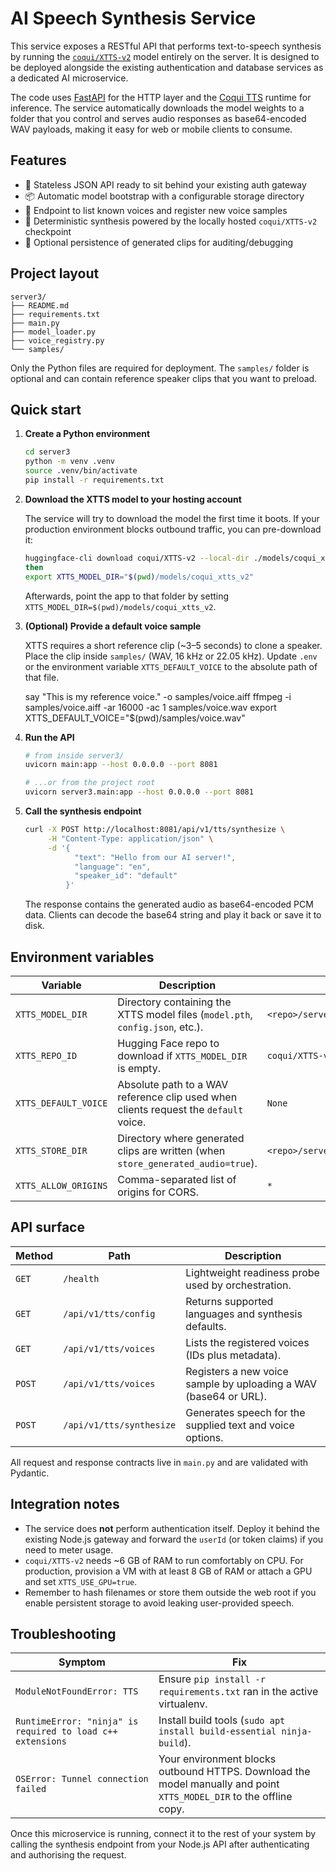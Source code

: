 # AI Speech Synthesis Service

This service exposes a RESTful API that performs text-to-speech synthesis by running the [`coqui/XTTS-v2`](https://huggingface.co/coqui/XTTS-v2) model entirely on the server.  It is designed to be deployed alongside the existing authentication and database services as a dedicated AI microservice.

The code uses [FastAPI](https://fastapi.tiangolo.com/) for the HTTP layer and the [Coqui TTS](https://tts.readthedocs.io/) runtime for inference.  The service automatically downloads the model weights to a folder that you control and serves audio responses as base64-encoded WAV payloads, making it easy for web or mobile clients to consume.

## Features

- 🔐 Stateless JSON API ready to sit behind your existing auth gateway
- 📦 Automatic model bootstrap with a configurable storage directory
- 🔁 Endpoint to list known voices and register new voice samples
- 🧠 Deterministic synthesis powered by the locally hosted `coqui/XTTS-v2` checkpoint
- 📂 Optional persistence of generated clips for auditing/debugging

## Project layout

```
server3/
├── README.md
├── requirements.txt
├── main.py
├── model_loader.py
├── voice_registry.py
└── samples/
```

Only the Python files are required for deployment.  The `samples/` folder is optional and can contain reference speaker clips that you want to preload.

## Quick start

1. **Create a Python environment**
   ```bash
   cd server3
   python -m venv .venv
   source .venv/bin/activate
   pip install -r requirements.txt
   ```

2. **Download the XTTS model to your hosting account**

   The service will try to download the model the first time it boots. If your production environment blocks outbound traffic, you can pre-download it:

   ```bash
   huggingface-cli download coqui/XTTS-v2 --local-dir ./models/coqui_xtts_v2 --exclude "*.onnx" "*.tflite"
   then 
   export XTTS_MODEL_DIR="$(pwd)/models/coqui_xtts_v2"


   ```

   Afterwards, point the app to that folder by setting `XTTS_MODEL_DIR=$(pwd)/models/coqui_xtts_v2`.

3. **(Optional) Provide a default voice sample**

   XTTS requires a short reference clip (~3–5 seconds) to clone a speaker. Place the clip inside `samples/` (WAV, 16 kHz or 22.05 kHz). Update `.env` or the environment variable `XTTS_DEFAULT_VOICE` to the absolute path of that file.

   say "This is my reference voice." -o samples/voice.aiff
   ffmpeg -i samples/voice.aiff -ar 16000 -ac 1 samples/voice.wav
   export XTTS_DEFAULT_VOICE="$(pwd)/samples/voice.wav"


4. **Run the API**
   ```bash
   # from inside server3/
   uvicorn main:app --host 0.0.0.0 --port 8081

   # ...or from the project root
   uvicorn server3.main:app --host 0.0.0.0 --port 8081
   ```

5. **Call the synthesis endpoint**
   ```bash
   curl -X POST http://localhost:8081/api/v1/tts/synthesize \
        -H "Content-Type: application/json" \
        -d '{
              "text": "Hello from our AI server!",
              "language": "en",
              "speaker_id": "default"
            }'
   ```

   The response contains the generated audio as base64-encoded PCM data. Clients can decode the base64 string and play it back or save it to disk.

## Environment variables

| Variable | Description | Default |
|----------|-------------|---------|
| `XTTS_MODEL_DIR` | Directory containing the XTTS model files (`model.pth`, `config.json`, etc.). | `<repo>/server3/models/coqui_xtts_v2` |
| `XTTS_REPO_ID` | Hugging Face repo to download if `XTTS_MODEL_DIR` is empty. | `coqui/XTTS-v2` |
| `XTTS_DEFAULT_VOICE` | Absolute path to a WAV reference clip used when clients request the `default` voice. | `None` |
| `XTTS_STORE_DIR` | Directory where generated clips are written (when `store_generated_audio=true`). | `<repo>/server3/generated` |
| `XTTS_ALLOW_ORIGINS` | Comma-separated list of origins for CORS. | `*` |

## API surface

| Method | Path | Description |
|--------|------|-------------|
| `GET` | `/health` | Lightweight readiness probe used by orchestration. |
| `GET` | `/api/v1/tts/config` | Returns supported languages and synthesis defaults. |
| `GET` | `/api/v1/tts/voices` | Lists the registered voices (IDs plus metadata). |
| `POST` | `/api/v1/tts/voices` | Registers a new voice sample by uploading a WAV (base64 or URL). |
| `POST` | `/api/v1/tts/synthesize` | Generates speech for the supplied text and voice options. |

All request and response contracts live in `main.py` and are validated with Pydantic.

## Integration notes

- The service does **not** perform authentication itself.  Deploy it behind the existing Node.js gateway and forward the `userId` (or token claims) if you need to meter usage.
- `coqui/XTTS-v2` needs ~6 GB of RAM to run comfortably on CPU.  For production, provision a VM with at least 8 GB of RAM or attach a GPU and set `XTTS_USE_GPU=true`.
- Remember to hash filenames or store them outside the web root if you enable persistent storage to avoid leaking user-provided speech.

## Troubleshooting

| Symptom | Fix |
|---------|-----|
| `ModuleNotFoundError: TTS` | Ensure `pip install -r requirements.txt` ran in the active virtualenv. |
| `RuntimeError: "ninja" is required to load c++ extensions` | Install build tools (`sudo apt install build-essential ninja-build`). |
| `OSError: Tunnel connection failed` | Your environment blocks outbound HTTPS. Download the model manually and point `XTTS_MODEL_DIR` to the offline copy. |

Once this microservice is running, connect it to the rest of your system by calling the synthesis endpoint from your Node.js API after authenticating and authorising the request.
